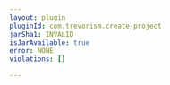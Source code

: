 ```yaml
---
layout: plugin
pluginId: com.trevorism.create-project
jarSha1: INVALID
isJarAvailable: true
error: NONE
violations: []

---
```

